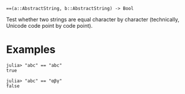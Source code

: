```
==(a::AbstractString, b::AbstractString) -> Bool
```

Test whether two strings are equal character by character (technically, Unicode code point by code point).

# Examples

```jldoctest
julia> "abc" == "abc"
true

julia> "abc" == "αβγ"
false
```
